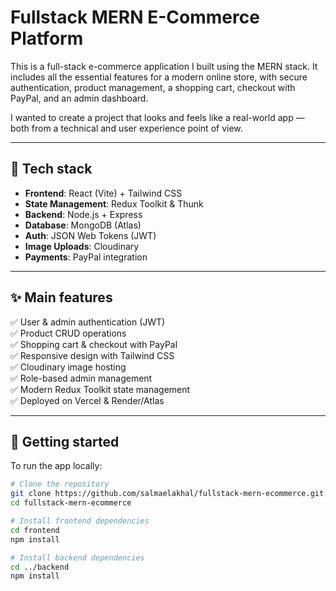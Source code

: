 # Fullstack MERN E-Commerce Platform

This is a full-stack e-commerce application I built using the MERN stack. It includes all the essential features for a modern online store, with secure authentication, product management, a shopping cart, checkout with PayPal, and an admin dashboard. 

I wanted to create a project that looks and feels like a real-world app — both from a technical and user experience point of view.

---

## 🚀 Tech stack

- **Frontend**: React (Vite) + Tailwind CSS
- **State Management**: Redux Toolkit & Thunk
- **Backend**: Node.js + Express
- **Database**: MongoDB (Atlas)
- **Auth**: JSON Web Tokens (JWT)
- **Image Uploads**: Cloudinary
- **Payments**: PayPal integration

---

## ✨ Main features

✅ User & admin authentication (JWT)  
✅ Product CRUD operations  
✅ Shopping cart & checkout with PayPal  
✅ Responsive design with Tailwind CSS  
✅ Cloudinary image hosting  
✅ Role-based admin management  
✅ Modern Redux Toolkit state management  
✅ Deployed on Vercel & Render/Atlas

---

## 🚀 Getting started

To run the app locally:

```bash
# Clone the repository
git clone https://github.com/salmaelakhal/fullstack-mern-ecommerce.git
cd fullstack-mern-ecommerce

# Install frontend dependencies
cd frontend
npm install

# Install backend dependencies
cd ../backend
npm install
